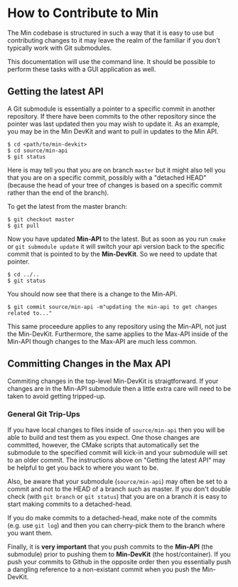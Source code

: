 # How to Contribute to Min

The Min codebase is structured in such a way that it is easy to use but contributing changes to it may leave the realm of the familiar if you don't typically work with Git submodules.

This documentation will use the command line.  It should be possible to perform these tasks with a GUI application as well.


## Getting the latest API

A Git submodule is essentially a pointer to a specific commit in another repository.  If there have been commits to the other repository since the pointer was last updated then you may wish to update it.  As an example, you may be in the Min DevKit and want to pull in updates to the Min API.

```
$ cd <path/to/min-devkit>
$ cd source/min-api
$ git status
```
Here is may tell you that you are on branch `master` but it might also tell you that you are on a specific commit, possibly with a "detached HEAD" (because the head of your tree of changes is based on a specific commit rather than the end of the branch).

To get the latest from the master branch:

```
$ git checkout master
$ git pull
```

Now you have updated **Min-API** to the latest.  But as soon as you run `cmake` or `git submodule update` it will switch your api version back to the specific commit that is pointed to by the **Min-DevKit**.  So we need to update that pointer.  

```
$ cd ../..
$ git status
```

You should now see that there is a change to the Min-API.

```
$ git commit source/min-api -m"updating the min-api to get changes related to..."
```

This same proceedure applies to any repository using the Min-API, not just the Min-DevKit.  Furthermore, the same applies to the Max-API inside of the Min-API though changes to the Max-API are much less common.



## Committing Changes in the Max API

Commiting changes in the top-level Min-DevKit is straigtforward.  If your changes are in the Min-API submodule then a little extra care will need to be taken to avoid getting tripped-up.

### General Git Trip-Ups

If you have local changes to files inside of `source/min-api` then you will be able to build and test them as you expect.  One those changes are committed, however, the CMake scripts that automatically set the submodule to the specified commit will kick-in and your submodule will set to an older commit.  The instructions above on "Getting the latest API" may be helpful to get you back to where you want to be.

Also, be aware that your submodule (`source/min-api`) may often be set to a commit and not to the HEAD of a branch such as master.  If you don't double check (with `git branch` or `git status`) that you are on a branch it is easy to start making commits to a detached-head.

If you do make commits to a detached-head, make note of the commits (e.g. use `git log`) and then you can cherry-pick them to the branch where you want them.

Finally, it is **very important** that you push commits to the **Min-API** (the submodule) prior to pushing them to **Min-DevKit** (the host/container).  If you push your commits to Github in the opposite order then you essentially push a dangling reference to a non-existant commit when you push the Min-DevKit.

